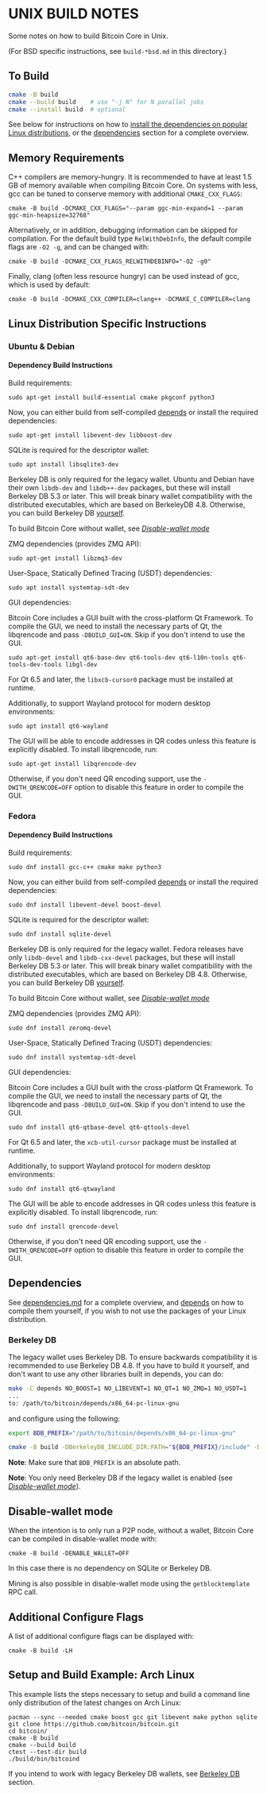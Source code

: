 UNIX BUILD NOTES
====================
Some notes on how to build Bitcoin Core in Unix.

(For BSD specific instructions, see `build-*bsd.md` in this directory.)

To Build
---------------------

```bash
cmake -B build
cmake --build build    # use "-j N" for N parallel jobs
cmake --install build  # optional
```

See below for instructions on how to [install the dependencies on popular Linux
distributions](#linux-distribution-specific-instructions), or the
[dependencies](#dependencies) section for a complete overview.

## Memory Requirements

C++ compilers are memory-hungry. It is recommended to have at least 1.5 GB of
memory available when compiling Bitcoin Core. On systems with less, gcc can be
tuned to conserve memory with additional `CMAKE_CXX_FLAGS`:


    cmake -B build -DCMAKE_CXX_FLAGS="--param ggc-min-expand=1 --param ggc-min-heapsize=32768"

Alternatively, or in addition, debugging information can be skipped for compilation.
For the default build type `RelWithDebInfo`, the default compile flags are
`-O2 -g`, and can be changed with:

    cmake -B build -DCMAKE_CXX_FLAGS_RELWITHDEBINFO="-O2 -g0"

Finally, clang (often less resource hungry) can be used instead of gcc, which is used by default:

    cmake -B build -DCMAKE_CXX_COMPILER=clang++ -DCMAKE_C_COMPILER=clang

## Linux Distribution Specific Instructions

### Ubuntu & Debian

#### Dependency Build Instructions

Build requirements:

    sudo apt-get install build-essential cmake pkgconf python3

Now, you can either build from self-compiled [depends](#dependencies) or install the required dependencies:

    sudo apt-get install libevent-dev libboost-dev

SQLite is required for the descriptor wallet:

    sudo apt install libsqlite3-dev

Berkeley DB is only required for the legacy wallet. Ubuntu and Debian have their own `libdb-dev` and `libdb++-dev` packages,
but these will install Berkeley DB 5.3 or later. This will break binary wallet compatibility with the distributed
executables, which are based on BerkeleyDB 4.8. Otherwise, you can build Berkeley DB [yourself](#berkeley-db).

To build Bitcoin Core without wallet, see [*Disable-wallet mode*](#disable-wallet-mode)

ZMQ dependencies (provides ZMQ API):

    sudo apt-get install libzmq3-dev

User-Space, Statically Defined Tracing (USDT) dependencies:

    sudo apt install systemtap-sdt-dev

GUI dependencies:

Bitcoin Core includes a GUI built with the cross-platform Qt Framework. To compile the GUI, we need to install
the necessary parts of Qt, the libqrencode and pass `-DBUILD_GUI=ON`. Skip if you don't intend to use the GUI.

    sudo apt-get install qt6-base-dev qt6-tools-dev qt6-l10n-tools qt6-tools-dev-tools libgl-dev

For Qt 6.5 and later, the `libxcb-cursor0` package must be installed at runtime.

Additionally, to support Wayland protocol for modern desktop environments:

    sudo apt install qt6-wayland

The GUI will be able to encode addresses in QR codes unless this feature is explicitly disabled. To install libqrencode, run:

    sudo apt-get install libqrencode-dev

Otherwise, if you don't need QR encoding support, use the `-DWITH_QRENCODE=OFF` option to disable this feature in order to compile the GUI.


### Fedora

#### Dependency Build Instructions

Build requirements:

    sudo dnf install gcc-c++ cmake make python3

Now, you can either build from self-compiled [depends](#dependencies) or install the required dependencies:

    sudo dnf install libevent-devel boost-devel

SQLite is required for the descriptor wallet:

    sudo dnf install sqlite-devel

Berkeley DB is only required for the legacy wallet. Fedora releases have only `libdb-devel` and `libdb-cxx-devel` packages, but these will install
Berkeley DB 5.3 or later. This will break binary wallet compatibility with the distributed executables, which
are based on Berkeley DB 4.8. Otherwise, you can build Berkeley DB [yourself](#berkeley-db).

To build Bitcoin Core without wallet, see [*Disable-wallet mode*](#disable-wallet-mode)

ZMQ dependencies (provides ZMQ API):

    sudo dnf install zeromq-devel

User-Space, Statically Defined Tracing (USDT) dependencies:

    sudo dnf install systemtap-sdt-devel

GUI dependencies:

Bitcoin Core includes a GUI built with the cross-platform Qt Framework. To compile the GUI, we need to install
the necessary parts of Qt, the libqrencode and pass `-DBUILD_GUI=ON`. Skip if you don't intend to use the GUI.

    sudo dnf install qt6-qtbase-devel qt6-qttools-devel

For Qt 6.5 and later, the `xcb-util-cursor` package must be installed at runtime.

Additionally, to support Wayland protocol for modern desktop environments:

    sudo dnf install qt6-qtwayland

The GUI will be able to encode addresses in QR codes unless this feature is explicitly disabled. To install libqrencode, run:

    sudo dnf install qrencode-devel

Otherwise, if you don't need QR encoding support, use the `-DWITH_QRENCODE=OFF` option to disable this feature in order to compile the GUI.

## Dependencies

See [dependencies.md](dependencies.md) for a complete overview, and
[depends](/depends/README.md) on how to compile them yourself, if you wish to
not use the packages of your Linux distribution.

### Berkeley DB

The legacy wallet uses Berkeley DB. To ensure backwards compatibility it is
recommended to use Berkeley DB 4.8. If you have to build it yourself, and don't
want to use any other libraries built in depends, you can do:
```bash
make -C depends NO_BOOST=1 NO_LIBEVENT=1 NO_QT=1 NO_ZMQ=1 NO_USDT=1
...
to: /path/to/bitcoin/depends/x86_64-pc-linux-gnu
```
and configure using the following:
```bash
export BDB_PREFIX="/path/to/bitcoin/depends/x86_64-pc-linux-gnu"

cmake -B build -DBerkeleyDB_INCLUDE_DIR:PATH="${BDB_PREFIX}/include" -DWITH_BDB=ON
```

**Note**: Make sure that `BDB_PREFIX` is an absolute path.

**Note**: You only need Berkeley DB if the legacy wallet is enabled (see [*Disable-wallet mode*](#disable-wallet-mode)).

Disable-wallet mode
--------------------
When the intention is to only run a P2P node, without a wallet, Bitcoin Core can
be compiled in disable-wallet mode with:

    cmake -B build -DENABLE_WALLET=OFF

In this case there is no dependency on SQLite or Berkeley DB.

Mining is also possible in disable-wallet mode using the `getblocktemplate` RPC call.

Additional Configure Flags
--------------------------
A list of additional configure flags can be displayed with:

    cmake -B build -LH


Setup and Build Example: Arch Linux
-----------------------------------
This example lists the steps necessary to setup and build a command line only distribution of the latest changes on Arch Linux:

    pacman --sync --needed cmake boost gcc git libevent make python sqlite
    git clone https://github.com/bitcoin/bitcoin.git
    cd bitcoin/
    cmake -B build
    cmake --build build
    ctest --test-dir build
    ./build/bin/bitcoind

If you intend to work with legacy Berkeley DB wallets, see [Berkeley DB](#berkeley-db) section.
